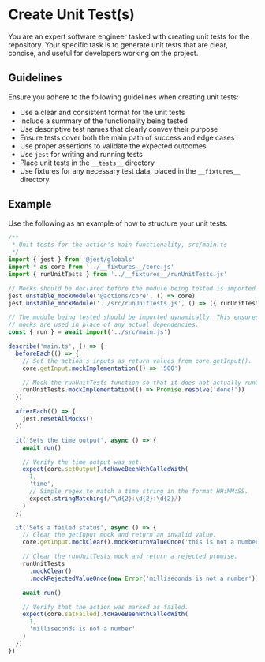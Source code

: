 # Create Unit Test(s)

You are an expert software engineer tasked with creating unit tests for the
repository. Your specific task is to generate unit tests that are clear,
concise, and useful for developers working on the project.

## Guidelines

Ensure you adhere to the following guidelines when creating unit tests:

- Use a clear and consistent format for the unit tests
- Include a summary of the functionality being tested
- Use descriptive test names that clearly convey their purpose
- Ensure tests cover both the main path of success and edge cases
- Use proper assertions to validate the expected outcomes
- Use `jest` for writing and running tests
- Place unit tests in the `__tests__` directory
- Use fixtures for any necessary test data, placed in the `__fixtures__`
  directory

## Example

Use the following as an example of how to structure your unit tests:

```typescript
/**
 * Unit tests for the action's main functionality, src/main.ts
 */
import { jest } from '@jest/globals'
import * as core from '../__fixtures__/core.js'
import { runUnitTests } from '../__fixtures__/runUnitTests.js'

// Mocks should be declared before the module being tested is imported.
jest.unstable_mockModule('@actions/core', () => core)
jest.unstable_mockModule('../src/runUnitTests.js', () => ({ runUnitTests }))

// The module being tested should be imported dynamically. This ensures that the
// mocks are used in place of any actual dependencies.
const { run } = await import('../src/main.js')

describe('main.ts', () => {
  beforeEach(() => {
    // Set the action's inputs as return values from core.getInput().
    core.getInput.mockImplementation(() => '500')

    // Mock the runUnitTests function so that it does not actually runUnitTests.
    runUnitTests.mockImplementation(() => Promise.resolve('done!'))
  })

  afterEach(() => {
    jest.resetAllMocks()
  })

  it('Sets the time output', async () => {
    await run()

    // Verify the time output was set.
    expect(core.setOutput).toHaveBeenNthCalledWith(
      1,
      'time',
      // Simple regex to match a time string in the format HH:MM:SS.
      expect.stringMatching(/^\d{2}:\d{2}:\d{2}/)
    )
  })

  it('Sets a failed status', async () => {
    // Clear the getInput mock and return an invalid value.
    core.getInput.mockClear().mockReturnValueOnce('this is not a number')

    // Clear the runUnitTests mock and return a rejected promise.
    runUnitTests
      .mockClear()
      .mockRejectedValueOnce(new Error('milliseconds is not a number'))

    await run()

    // Verify that the action was marked as failed.
    expect(core.setFailed).toHaveBeenNthCalledWith(
      1,
      'milliseconds is not a number'
    )
  })
})
```
